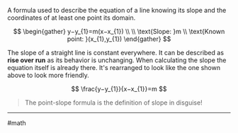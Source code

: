 A formula used to describe the equation of a line knowing its slope and the coordinates of at least one point its domain.

$$
\begin{gather}
y−y_{1}​=m(x−x_{1}​) \\ \\
\text{Slope: }m \\
\text{Known point: }(x_{1}​,y_{1}​)
\end{gather}
$$


The slope of a straight line is constant everywhere. It can be described as **rise over run** as its behavior is unchanging. When calculating the slope the equation itself is already there. It's rearranged to look like the one shown above to look more friendly. 

$$
\frac{y−y_{1}}{x−x_{1}}​​=m
$$

> The point-slope formula is the definition of slope in disguise!


---
#math